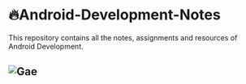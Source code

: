 # 🔥Android-Development-Notes 

This repository contains all the notes, assignments and resources of Android Development.

![Gae](https://user-images.githubusercontent.com/77334130/189370875-7915b728-d8ef-44f6-8b76-bea82fd16b24.png)
---
